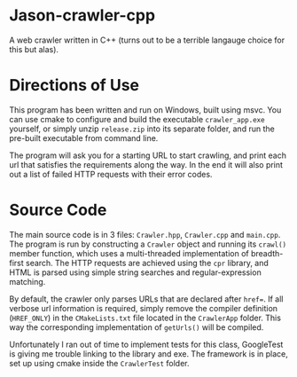 # Jason-crawler-cpp

A web crawler written in C++ (turns out to be a terrible langauge choice for this but alas).

# Directions of Use

This program has been written and run on Windows, built using msvc.  You can use cmake to configure and build the executable `crawler_app.exe` yourself, or simply unzip `release.zip` into its separate folder, and run the pre-built executable from command line.

The program will ask you for a starting URL to start crawling, and print each url that satisfies the requirements along the way. In the end it will also print out a list of failed HTTP requests with their error codes.

# Source Code

The main source code is in 3 files: `Crawler.hpp`, `Crawler.cpp` and `main.cpp`. The program is run by constructing a `Crawler` object and running its `crawl()` member function, which uses a multi-threaded implementation of breadth-first search. The HTTP requests are achieved using the `cpr` library, and HTML is parsed using simple string searches and regular-expression matching.

By default, the crawler only parses URLs that are declared after `href=`. If all verbose url information is required, simply remove the compiler definition (`HREF_ONLY`) in the `CMakeLists.txt` file located in the `CrawlerApp` folder. This way the corresponding implementation of `getUrls()` will be compiled.

Unfortunately I ran out of time to implement tests for this class, GoogleTest is giving me trouble linking to the library and exe. The framework is in place, set up using cmake inside the `CrawlerTest` folder.